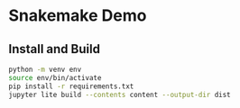 # Snakemake Demo

## Install and Build

```bash
python -m venv env
source env/bin/activate
pip install -r requirements.txt
jupyter lite build --contents content --output-dir dist
```